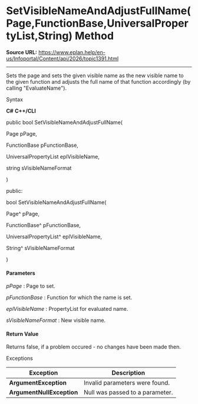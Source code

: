 # SetVisibleNameAndAdjustFullName(Page,FunctionBase,UniversalPropertyList,String) Method

**Source URL:** https://www.eplan.help/en-us/Infoportal/Content/api/2026/topic1391.html

---

Sets the page and sets the given visible name as the new visible name to the given function and adjusts the full name of that function accordingly (by calling "EvaluateName").

Syntax

**C#**
**C++/CLI**


public bool SetVisibleNameAndAdjustFullName( 

   Page pPage,

   FunctionBase pFunctionBase,

   UniversalPropertyList eplVisibleName,

   string sVisibleNameFormat

)

public:

bool SetVisibleNameAndAdjustFullName( 

   Page^ pPage,

   FunctionBase^ pFunctionBase,

   UniversalPropertyList^ eplVisibleName,

   String^ sVisibleNameFormat

)


#### Parameters

*pPage*
:   Page to set.

*pFunctionBase*
:   Function for which the name is set.

*eplVisibleName*
:   PropertyList for evaluated name.

*sVisibleNameFormat*
:   New visible name.

#### Return Value

Returns false, if a problem occured - no changes have been made then.

Exceptions

| Exception | Description |
| --- | --- |
| **ArgumentException** | Invalid parameters were found. |
| **ArgumentNullException** | Null was passed to a parameter. |
